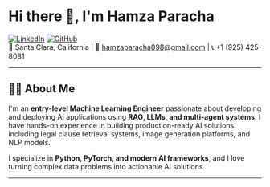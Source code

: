 # Hi there 👋, I'm Hamza Paracha

[![LinkedIn](https://img.shields.io/badge/LinkedIn-0A66C2?style=for-the-badge&logo=linkedin&logoColor=white)](https://www.linkedin.com/in/hamza-wajid-paracha-60b6b2247/) 
[![GitHub](https://img.shields.io/badge/GitHub-181717?style=for-the-badge&logo=github&logoColor=white)](https://github.com/HamzaWajid1)  
📍 Santa Clara, California | 📧 hamzaparacha098@gmail.com | 📞 +1 (925) 425-8081

---

## 👨‍💻 About Me
I'm an **entry-level Machine Learning Engineer** passionate about developing and deploying AI applications using **RAG, LLMs, and multi-agent systems**. I have hands-on experience in building production-ready AI solutions including legal clause retrieval systems, image generation platforms, and NLP models.  

I specialize in **Python, PyTorch, and modern AI frameworks**, and I love turning complex data problems into actionable AI solutions.

---



